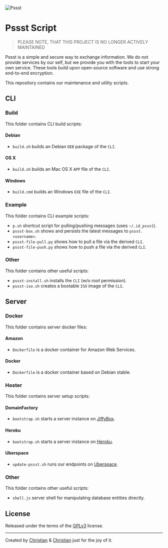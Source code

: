 ![Pssst](http://www.gravatar.org/avatar/2aae9030772d5b59240388522f91468f?s=96)

Pssst Script
============
> PLEASE NOTE, THAT THIS PROJECT IS NO LONGER ACTIVELY MAINTAINED

Pssst is a simple and secure way to exchange information. We do not provide
services by our self, but we provide you with the tools to start your own
service. These tools build upon open-source software and use strong end-to-end
encryption.

This repository contains our maintenance and utility scripts.

CLI
---
### Build
This folder contains CLI build scripts:

#### Debian
* `build.sh` builds an Debian `DEB` package of the `CLI`.

#### OS X
* `build.sh` builds an Mac OS X `APP` file of the `CLI`.

#### Windows
* `build.cmd` builds an Windows `EXE` file of the `CLI`.

### Example
This folder contains CLI example scripts:
* `p.sh` shortcut script for pulling/pushing messages (uses `~/.id_pssst`).
* `pssst-box.sh` shows and persists the latest messages to `pssst.<username>`.
* `pssst-file-pull.py` shows how to pull a file via the derived `CLI`.
* `pssst-file-push.py` shows how to push a file via the derived `CLI`.

### Other
This folder contains other useful scripts:
* `pssst-install.sh` installs the `CLI` (w/o _root_ permission).
* `pssst-iso.sh` creates a bootable `ISO` image of the `CLI`.

Server
------
### Docker
This folder contains server docker files:

#### Amazon
* `Dockerfile` is a docker container for Amazon Web Services.

#### Docker
* `Dockerfile` is a docker container based on Debian stable.

### Hoster
This folder contains server setup scripts:

#### DomainFactory
* `bootstrap.sh` starts a server instance on [JiffyBox](https://jiffybox.de).

#### Heroku
* `bootstrap.sh` starts a server instance on [Heroku](https://heroku.com).

#### Uberspace
* `update-pssst.sh` runs our endpoints on [Uberspace](https://uberspace.de).

### Other
This folder contains other useful scripts:
* `shell.js` server shell for manipulating database entities directly.

License
-------
Released under the terms of the [GPLv3](LICENSE) license.

----------
Created by
[Christian](https://github.com/7-bit) & [Christian](https://github.com/cuhsat)
just for the joy of it.
